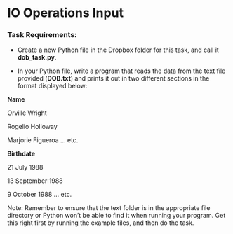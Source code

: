 # IO Operations Input

### Task Requirements:
* Create a new Python file in the Dropbox folder for this task, and call it **dob_task.py**.

* In your Python file, write a program that reads the data from the text file provided (**DOB.txt**) and prints it out in two different sections in the format displayed below:

**Name**


Orville Wright 

Rogelio Holloway 

Marjorie Figueroa ... etc.


**Birthdate**

21 July 1988

13 September 1988

9 October 1988 ... etc.

Note: Remember to ensure that the text folder is in the appropriate file directory or Python won’t be able to find it when running your program. Get this right first by running the example files, and then do the task.
